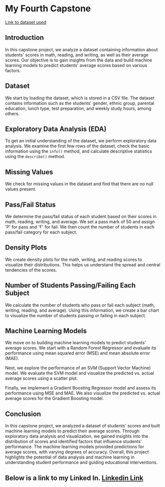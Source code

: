 # My Fourth Capstone
[Link to dataset used](https://www.kaggle.com/datasets/desalegngeb/students-exam-scores)
## Introduction

In this capstone project, we analyze a dataset containing information about students' scores in math, reading, and writing, as well as their average scores. Our objective is to gain insights from the data and build machine learning models to predict students' average scores based on various factors.

## Dataset

We start by loading the dataset, which is stored in a CSV file. The dataset contains information such as the students' gender, ethnic group, parental education, lunch type, test preparation, and weekly study hours, among others.

## Exploratory Data Analysis (EDA)

To get an initial understanding of the dataset, we perform exploratory data analysis. We examine the first few rows of the dataset, check the basic information using the `info()` method, and calculate descriptive statistics using the `describe()` method.

## Missing Values

We check for missing values in the dataset and find that there are no null values present.

## Pass/Fail Status

We determine the pass/fail status of each student based on their scores in math, reading, writing, and average. We set a pass mark of 50 and assign 'P' for pass and 'F' for fail. We then count the number of students in each pass/fail category for each subject.

## Density Plots

We create density plots for the math, writing, and reading scores to visualize their distributions. This helps us understand the spread and central tendencies of the scores.

## Number of Students Passing/Failing Each Subject

We calculate the number of students who pass or fail each subject (math, writing, reading, and average). Using this information, we create a bar chart to visualize the number of students passing or failing in each subject.

## Machine Learning Models

We move on to building machine learning models to predict students' average scores. We start with a Random Forest Regressor and evaluate its performance using mean squared error (MSE) and mean absolute error (MAE).

Next, we explore the performance of an SVM (Support Vector Machine) model. We evaluate the SVM model and visualize the predicted vs. actual average scores using a scatter plot.

Finally, we implement a Gradient Boosting Regressor model and assess its performance using MSE and MAE. We also visualize the predicted vs. actual average scores for the Gradient Boosting model.

## Conclusion

In this capstone project, we analyzed a dataset of students' scores and built machine learning models to predict their average scores. Through exploratory data analysis and visualization, we gained insights into the distribution of scores and identified factors that influence students' performance. The machine learning models provided predictions for average scores, with varying degrees of accuracy. Overall, this project highlights the potential of data analysis and machine learning in understanding student performance and guiding educational interventions.

Below is a link to my Linked In.
[Linkedin Link](https://www.linkedin.com/in/see-jun-wong-b33922263/)
---
